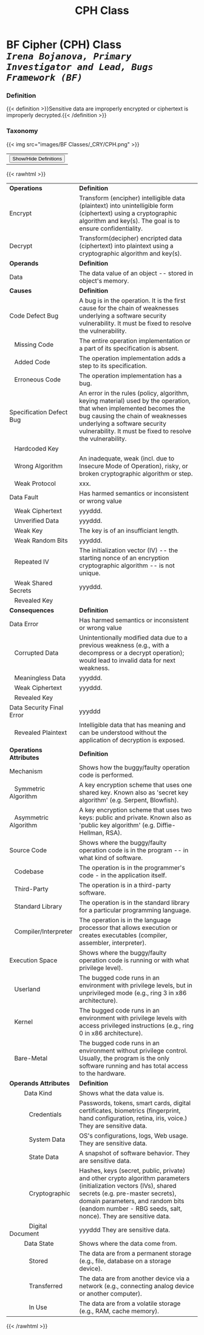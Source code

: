 ﻿---
weight: 3
title: "CPH Class"
---
# BF Cipher (CPH) Class <br/>_`Irena Bojanova, Primary Investigator and Lead, Bugs Framework (BF)`_

### Definition
{{< definition >}}Sensitive data are improperly encrypted or ciphertext is improperly decrypted.{{< /definition >}}

###  Taxonomy


{{< img src="images/BF Classes/_CRY/CPH.png" >}}

<table>
<tr>
<td>
<button class="btn btn-primary " type="button" data-bs-toggle="collapse" data-bs-target="#collapseTable" aria-expanded="false" aria-controls="collapseTable">Show/Hide Definitions</button>
</td>
</tr>
</table>
	
{{< rawhtml >}}
<div class="collapse" id="collapseTable">
<table>
<tr>
			<td><strong>Operations</strong></td>
	<td><strong>Definition</strong></td>
	</tr>
	<tr>
			<td>Encrypt </td>
	<td>Transform (encipher) intelligible data (plaintext) into unintelligible form (ciphertext) using a cryptographic algorithm and key(s). The goal is to ensure confidentiality.</td>
	</tr>
	<tr>
			<td>Decrypt </td>
	<td>Transform(decipher) encripted data (ciphertext) into plaintext using a cryptographic algorithm and key(s).</td>
	</tr>
	<tr>
			<td><strong>Operands</strong></td>
	<td><strong>Definition</strong></td>
	</tr>
	<tr>
			<td>Data </td>
	<td>The data value of an object -- stored in object's memory.</td>
	</tr>
	<tr>
			<td><strong>Causes</strong></td>
	<td><strong>Definition</strong></td>
	</tr>
	<tr>
			<td>Code Defect Bug</td>
	<td>A bug is in the operation. It is the first cause for the chain of weaknesses underlying a software security vulnerability. It must be fixed to resolve the vulnerability.</td>
	</tr>
	<tr>
			<td>   Missing Code </td>
	<td>The entire operation implementation or a part of its specification is absent.</td>
	</tr>
	<tr>
			<td>   Added Code </td>
	<td>The operation implementation adds a step to its specification.</td>
	</tr>
	<tr>
			<td>   Erroneous Code </td>
	<td>The operation implementation has a bug.</td>
	</tr>
	<tr>
			<td>Specification Defect Bug</td>
	<td>An error in the rules (policy, algorithm, keying material) used by the operation, that when implemented becomes the bug causing the chain of weaknesses underlying a software security vulnerability. It must be fixed to resolve the vulnerability.</td>
	</tr>
	<tr>
			<td>   Hardcoded Key </td>
	<td></td>
	</tr>
	<tr>
			<td>   Wrong Algorithm </td>
	<td>An inadequate, weak (incl. due to Insecure Mode of Operation), risky, or broken cryptographic algorithm or step.</td>
	</tr>
	<tr>
			<td>   Weak Protocol </td>
	<td>xxx.</td>
	</tr>
	<tr>
			<td>Data Fault</td>
	<td>Has harmed semantics or inconsistent or wrong value</td>
	</tr>
	<tr>
			<td>   Weak Ciphertext </td>
	<td>yyyddd.</td>
	</tr>
	<tr>
			<td>   Unverified Data </td>
	<td>yyyddd.</td>
	</tr>
	<tr>
			<td>   Weak Key </td>
	<td>The key is of an insufficiant length.</td>
	</tr>
	<tr>
			<td>   Weak Random Bits </td>
	<td>yyyddd.</td>
	</tr>
	<tr>
			<td>   Repeated IV </td>
	<td>The initialization vector (IV) -- the starting nonce of an encryption cryptographic algorithm -- is not unique.</td>
	</tr>
	<tr>
			<td>   Weak Shared Secrets </td>
	<td>yyyddd.</td>
	</tr>
	<tr>
			<td>   Revealed Key </td>
	<td></td>
	</tr>
	<tr>
			<td><strong>Consequences</strong></td>
	<td><strong>Definition</strong></td>
	</tr>
	<tr>
			<td>Data Error</td>
	<td>Has harmed semantics or inconsistent or wrong value</td>
	</tr>
	<tr>
			<td>   Corrupted Data </td>
	<td>Unintentionally modified data due to a previous weakness (e.g., with a decompress or a decrypt operation); would lead to invalid data for next weakness.</td>
	</tr>
	<tr>
			<td>   Meaningless Data </td>
	<td>yyyddd.</td>
	</tr>
	<tr>
			<td>   Weak Ciphertext </td>
	<td>yyyddd.</td>
	</tr>
	<tr>
			<td>   Revealed Key </td>
	<td></td>
	</tr>
	<tr>
			<td>Data Security Final Error</td>
	<td>yyyddd</td>
	</tr>
	<tr>
			<td>   Revealed Plaintext </td>
	<td>Intelligible data that has meaning and can be understood without the application of decryption is exposed.</td>
	</tr>
	<tr>
			<td><strong>Operations Attributes</strong></td>
	<td><strong>Definition</strong></td>
	</tr>
	<tr>
			<td>Mechanism </td>
	<td>Shows how the buggy/faulty operation code is performed.</td>
	</tr>
	<tr>
			<td>   Symmetric Algorithm </td>
	<td>A key encryption scheme that uses one shared key. Known also as 'secret key algorithm' (e.g. Serpent, Blowfish).</td>
	</tr>
	<tr>
			<td>   Asymmetric Algorithm </td>
	<td>A key encryption scheme that uses two keys: public and private. Known also as 'public key algorithm' (e.g. Diffie-Hellman, RSA).</td>
	</tr>
	<tr>
			<td>Source Code </td>
	<td>Shows where the buggy/faulty operation code is in the program -- in what kind of software.</td>
	</tr>
	<tr>
			<td>   Codebase </td>
	<td>The operation is in the programmer's code - in the application itself.</td>
	</tr>
	<tr>
			<td>   Third-Party </td>
	<td>The operation is in a third-party software.</td>
	</tr>
	<tr>
			<td>   Standard Library </td>
	<td>The operation is in the standard library for a particular programming language.</td>
	</tr>
	<tr>
			<td>   Compiler/Interpreter </td>
	<td>The operation is in the language processor that allows execution or creates executables (compiler, assembler, interpreter).</td>
	</tr>
	<tr>
			<td>Execution Space </td>
	<td>Shows where the buggy/faulty operation code is running or with what privilege level).</td>
	</tr>
	<tr>
			<td>   Userland </td>
	<td>The bugged code runs in an environment with privilege levels, but in unprivileged mode (e.g., ring 3 in x86 architecture).</td>
	</tr>
	<tr>
			<td>   Kernel </td>
	<td>The bugged code runs in an environment with privilege levels with access privileged instructions (e.g., ring 0 in x86 architecture).</td>
	</tr>
	<tr>
			<td>   Bare-Metal </td>
	<td>The bugged code runs in an environment without privilege control. Usually, the program is the only software running and has total access to the hardware.</td>
	</tr>
	<tr>
			<td><strong>Operands Attributes</strong></td>
	<td><strong>Definition</strong></td>
	</tr>
	<tr>
			<td>         Data Kind </td>
	<td>Shows what the data value is.</td>
	</tr>
	<tr>
			<td>            Credentials </td>
	<td>Passwords, tokens, smart cards, digital certificates, biometrics (fingerprint, hand configuration, retina, iris, voice.) They are sensitive data.</td>
	</tr>
	<tr>
			<td>            System Data </td>
	<td>OS's configurations, logs, Web usage. They are sensitive data.</td>
	</tr>
	<tr>
			<td>            State Data </td>
	<td>A snapshot of software behavior. They are sensitive data.</td>
	</tr>
	<tr>
			<td>            Cryptographic </td>
	<td>Hashes, keys (secret, public, private) and other crypto algorithm parameters (initialization vectors (IVs), shared secrets (e.g. pre-master secrets), domain parameters, and random bits (eandom number - RBG seeds, salt, nonce). They are sensitive data.</td>
	</tr>
	<tr>
			<td>            Digital Document </td>
	<td>yyyddd They are sensitive data.</td>
	</tr>
	<tr>
			<td>         Data State </td>
	<td>Shows where the data come from.</td>
	</tr>
	<tr>
			<td>            Stored </td>
	<td>The data are from a permanent storage (e.g., file, database on a storage device).</td>
	</tr>
	<tr>
			<td>            Transferred </td>
	<td>The data are from another device via a network (e.g., connecting analog device or another computer).</td>
	</tr>
	<tr>
			<td>            In Use </td>
	<td>The data are from a volatile storage (e.g., RAM, cache memory).</td>
	</tr>
	
</table>
</div>
{{< /rawhtml >}}

